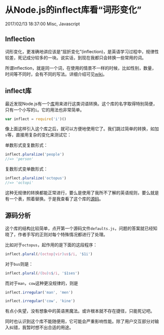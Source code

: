 # 从Node.js的inflect库看“词形变化”
2017/02/13 18:37:00
Misc, Javascript


## Inflection

词形变化，更准确地讲应该是“屈折变化”(inflection)，是英语学习过程中，规律性较差，死记成分较多的一块。说实话，到现在我都只会转换一些常用的词。

所谓inflection，就是同一个词，在使用的情景不一样的时候，比如性别，数量，时间等不同时，会有不同的写法。详细介绍可见[wiki][wiki]。


## inflect库

最近发现Node.js有一个[库][npm]用来进行这类词语转换。这个库的名字取得特别简便，只有一个小写的`i`。它的用法也非常简单。

```js
var inflect = require('i')()
```

像上面这样引入这个库之后，就可以方便地使用它了。我们跳过简单的转换，如加`s`等，直接用复杂的变化来测试它：

单数形式变复数形式：

```js
inflect.pluralize('people')
//=> 'person'
```

复数形式变单数形式：

```js
inflect.pluralize('octopus')
//=> 'octopi'
```

这种无规律的转换都能正常进行，要么是使用了我所不了解的英语规则，要么就是有一个表，照着替换。于是我查看了这个库的[源码][github]。


## 源码分析

这个库的结构比较简单，点开第一个源码文件`defaults.js`，问题的答案就已经知晓了，作者手写的正则对每个特殊情况都进行了处理。

比如对于`octopus`，起作用的是下面的这段程序：

```js
inflect.plural(/(octop|vir)us$/i, '$1i')
```

对于`bus`则是：

```js
inflect.plural(/(bu)s$/i, '$1ses')
```

而对于`man`，`cow`这种更没规律的，则是

```js
inflect.irregular('man', 'men')
```

```js
inflect.irregular('cow', 'kine')
```

有点小失望，没有想象中的英语黑魔法。或许根本就不存在捷径，只能死记吧。

同时也认识到这个库不能随便用，它可能会严重影响性能。除了用户交互部分对输入纠错，我暂时想不出合适的用途。


[wiki]: https://en.wikipedia.org/wiki/Inflection
[npm]: https://www.npmjs.com/package/i
[github]: https://github.com/pksunkara/inflect

